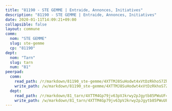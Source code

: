 ```yaml
---
title: "81190 - STE GEMME | Entraide, Annonces, Initiatives"
description: "81190 - STE GEMME | Entraide, Annonces, Initiatives"
date: 2020-01-11T14:09:21+09:00
collapsible: false
layout: commune
comm:
  nom: "STE GEMME"
  slug: ste-gemme
  cp: "81190"
dept:
  nom: "Tarn"
  slug: tarn
  num: "81"
peerpad:
  comm:
    read_path: /r/markdown/81190_ste-gemme/4XTTMJ8SuHodwt4xVtDzRkhoS7ZhndgUKb9VqWoey8RR8rJXd
    write_path: /w/markdown/81190_ste-gemme/4XTTMJ8SuHodwt4xVtDzRkhoS7ZhndgUKb9VqWoey8RR8rJXd-K3TgTpES6v5Ua79ELrUL3n58Stnkmeb78ufykoUF1eCkFM5N19qnLvQXJKuLA7k92Ew7UdKvcqR1oZ7p1NYnhrFYoqc1ow1FLAWk4QsfEUG1uoZwRPEBrZKEmL6ahdhdcabt17kf
  dept:
    read_path: /r/markdown/81_tarn/4XTTM4Gp79jv63pVJkrwy2pJgytb85PWuUF46qZV3RNcf9bTY
    write_path: /w/markdown/81_tarn/4XTTM4Gp79jv63pVJkrwy2pJgytb85PWuUF46qZV3RNcf9bTY-K3TgUQULAfYZTaNEYQn663imu6tLJ5XUSYV3bG6y2QwZHe2hiw5KiHgnyL8wpzhjjRKSLQVjHCuMHvPTtVgD4tm7BFQTVwqLNiZgb8d93Riu34VNq5t6eFocUS5Ezct8i9MJtUHQ
---
```


